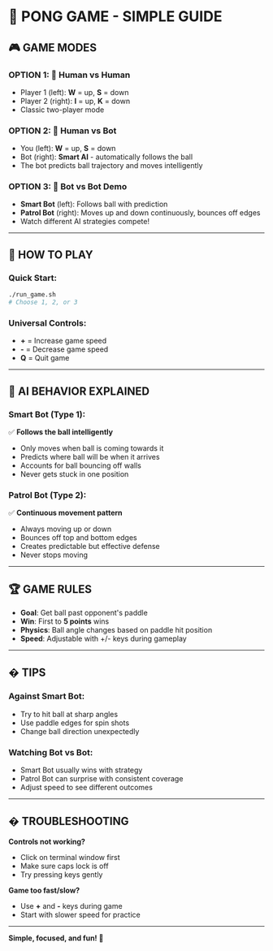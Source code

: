 # 🏓 PONG GAME - SIMPLE GUIDE

## 🎮 GAME MODES

### **OPTION 1: 👥 Human vs Human**
- Player 1 (left): **W** = up, **S** = down
- Player 2 (right): **I** = up, **K** = down
- Classic two-player mode

### **OPTION 2: 🧠 Human vs Bot**
- You (left): **W** = up, **S** = down  
- Bot (right): **Smart AI** - automatically follows the ball
- The bot predicts ball trajectory and moves intelligently

### **OPTION 3: 🤖 Bot vs Bot Demo**
- **Smart Bot** (left): Follows ball with prediction
- **Patrol Bot** (right): Moves up and down continuously, bounces off edges
- Watch different AI strategies compete!

---

## 🚀 HOW TO PLAY

### Quick Start:
```bash
./run_game.sh
# Choose 1, 2, or 3
```

### Universal Controls:
- **+** = Increase game speed
- **-** = Decrease game speed  
- **Q** = Quit game

---

## 🤖 AI BEHAVIOR EXPLAINED

### **Smart Bot (Type 1):**
✅ **Follows the ball intelligently**
- Only moves when ball is coming towards it
- Predicts where ball will be when it arrives
- Accounts for ball bouncing off walls
- Never gets stuck in one position

### **Patrol Bot (Type 2):**
✅ **Continuous movement pattern**
- Always moving up or down
- Bounces off top and bottom edges
- Creates predictable but effective defense
- Never stops moving

---

## 🏆 GAME RULES

- **Goal**: Get ball past opponent's paddle
- **Win**: First to **5 points** wins
- **Physics**: Ball angle changes based on paddle hit position
- **Speed**: Adjustable with +/- keys during gameplay

---

## � TIPS

### Against Smart Bot:
- Try to hit ball at sharp angles
- Use paddle edges for spin shots
- Change ball direction unexpectedly

### Watching Bot vs Bot:
- Smart Bot usually wins with strategy
- Patrol Bot can surprise with consistent coverage
- Adjust speed to see different outcomes

---

## �️ TROUBLESHOOTING

**Controls not working?**
- Click on terminal window first
- Make sure caps lock is off
- Try pressing keys gently

**Game too fast/slow?**
- Use **+** and **-** keys during game
- Start with slower speed for practice

---

**Simple, focused, and fun! 🎉**
